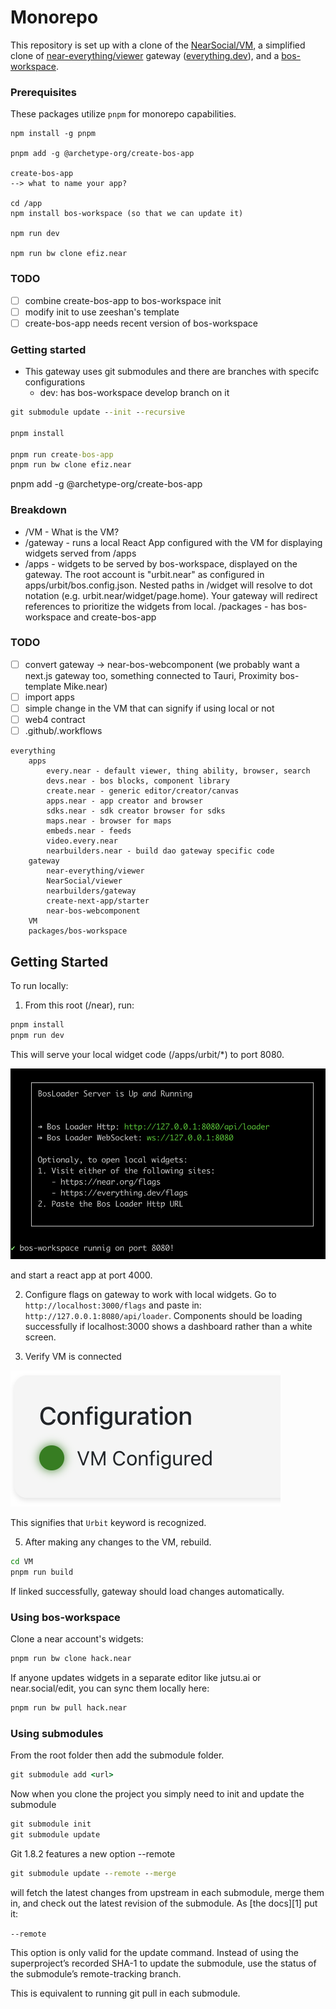 # Monorepo

This repository is set up with a clone of the [NearSocial/VM](https://github.com/NearSocial/VM), a simplified clone of [near-everything/viewer](https://github.com/near-everything/viewer) gateway ([everything.dev](https://everything.dev)), and a [bos-workspace](https://github.com/nearbuilders/bos-workspace).

### Prerequisites

These packages utilize `pnpm` for monorepo capabilities.

```
npm install -g pnpm

pnpm add -g @archetype-org/create-bos-app

create-bos-app 
--> what to name your app?

cd /app
npm install bos-workspace (so that we can update it)

npm run dev

npm run bw clone efiz.near

```

### TODO
-[ ] combine create-bos-app to bos-workspace init
-[ ] modify init to use zeeshan's template
-[ ] create-bos-app needs recent version of bos-workspace

### Getting started

- This gateway uses git submodules and there are branches with specifc configurations
    - dev: has bos-workspace develop branch on it 

```cmd
git submodule update --init --recursive

pnpm install

pnpm run create-bos-app
pnpm run bw clone efiz.near
```


pnpm add -g @archetype-org/create-bos-app



### Breakdown

- /VM - What is the VM?
- /gateway - runs a local React App configured with the VM for displaying widgets served from /apps
- /apps - widgets to be served by bos-workspace, displayed on the gateway. The root account is "urbit.near" as configured in apps/urbit/bos.config.json. Nested paths in /widget will resolve to dot notation (e.g. urbit.near/widget/page.home). Your gateway will redirect references to prioritize the widgets from local.
/packages - has bos-workspace and create-bos-app

### TODO

- [ ] convert gateway -> near-bos-webcomponent (we probably want a next.js gateway too, something connected to Tauri, Proximity bos-template Mike.near)
- [ ] import apps
- [ ] simple change in the VM that can signify if using local or not
- [ ] web4 contract
- [ ] .github/.workflows

```
everything
    apps
        every.near - default viewer, thing ability, browser, search
        devs.near - bos blocks, component library
        create.near - generic editor/creator/canvas
        apps.near - app creator and browser
        sdks.near - sdk creator browser for sdks
        maps.near - browser for maps
        embeds.near - feeds
        video.every.near
        nearbuilders.near - build dao gateway specific code
    gateway
        near-everything/viewer
        NearSocial/viewer
        nearbuilders/gateway
        create-next-app/starter
        near-bos-webcomponent 
    VM
    packages/bos-workspace
```

## Getting Started

To run locally:

1. From this root (/near), run:
```cmd
pnpm install
pnpm run dev
```

This will serve your local widget code (/apps/urbit/*) to port 8080.

![bos-workspace](./assets/bos-workspace.png)

and start a react app at port 4000.

2. Configure flags on gateway to work with local widgets. Go to `http://localhost:3000/flags` and paste in: `http://127.0.0.1:8080/api/loader`. Components should be loading successfully if localhost:3000 shows a dashboard rather than a white screen.


3. Verify VM is connected

![vm-configured](./assets/vm-configured.png)

This signifies that `Urbit` keyword is recognized.

5. After making any changes to the VM, rebuild.

```cmd
cd VM
pnpm run build
```

If linked successfully, gateway should load changes automatically.

### Using bos-workspace

Clone a near account's widgets:

```cmd
pnpm run bw clone hack.near
```

If anyone updates widgets in a separate editor like jutsu.ai or near.social/edit, you can sync them locally here:

```cmd
pnpm run bw pull hack.near
```


### Using submodules

From the root folder then add the submodule folder.

```cmd
git submodule add <url>
```

Now when you clone the project you simply need to init and update the submodule

```cmd
git submodule init
git submodule update
```

Git 1.8.2 features a new option --remote

```cmd
git submodule update --remote --merge
```

will fetch the latest changes from upstream in each submodule, merge them in, and check out the latest revision of the submodule. As [the docs][1] put it:

`--remote`

This option is only valid for the update command. Instead of using the superproject’s recorded SHA-1 to update the submodule, use the status of the submodule’s remote-tracking branch.

This is equivalent to running git pull in each submodule.
